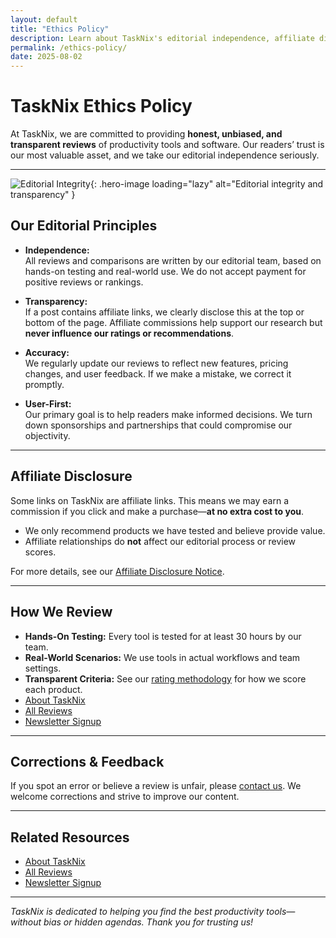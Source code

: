 ```yaml
---
layout: default
title: "Ethics Policy"
description: Learn about TaskNix's editorial independence, affiliate disclosure, and commitment to unbiased productivity tool reviews.
permalink: /ethics-policy/
date: 2025-08-02
---
```


# TaskNix Ethics Policy

At TaskNix, we are committed to providing **honest, unbiased, and transparent reviews** of productivity tools and software. Our readers’ trust is our most valuable asset, and we take our editorial independence seriously.

---

![Editorial Integrity](/images/editorial-integrity.png){: .hero-image loading="lazy" alt="Editorial integrity and transparency" }

## Our Editorial Principles

- **Independence:**  
  All reviews and comparisons are written by our editorial team, based on hands-on testing and real-world use. We do not accept payment for positive reviews or rankings.

- **Transparency:**  
  If a post contains affiliate links, we clearly disclose this at the top or bottom of the page. Affiliate commissions help support our research but **never influence our ratings or recommendations**.

- **Accuracy:**  
  We regularly update our reviews to reflect new features, pricing changes, and user feedback. If we make a mistake, we correct it promptly.

- **User-First:**  
  Our primary goal is to help readers make informed decisions. We turn down sponsorships and partnerships that could compromise our objectivity.

---

## Affiliate Disclosure

Some links on TaskNix are affiliate links. This means we may earn a commission if you click and make a purchase—**at no extra cost to you**.  
- We only recommend products we have tested and believe provide value.
- Affiliate relationships do **not** affect our editorial process or review scores.

For more details, see our [Affiliate Disclosure Notice](/about#affiliate-disclosure).

---

## How We Review

- **Hands-On Testing:** Every tool is tested for at least 30 hours by our team.
- **Real-World Scenarios:** We use tools in actual workflows and team settings.
- **Transparent Criteria:** See our [rating methodology](/rating-methodology) for how we score each product.
- [About TaskNix](/about)
- [All Reviews](/reviews)
- [Newsletter Signup](/newsletter)

---

## Corrections & Feedback

If you spot an error or believe a review is unfair, please [contact us](/contact). We welcome corrections and strive to improve our content.

---

## Related Resources

- [About TaskNix](/about)
- [All Reviews](/reviews)
- [Newsletter Signup](/newsletter)

---

*TaskNix is dedicated to helping you find the best productivity tools—without bias or hidden agendas. Thank you for trusting us!*